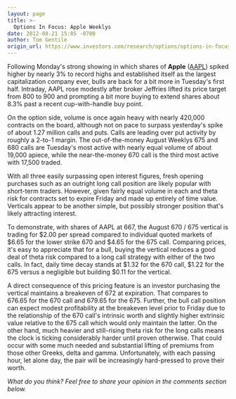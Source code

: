 ```yaml
---
layout: page
title: >-
  Options In Focus: Apple Weeklys
date: 2012-08-21 15:05 -0700
author: Tom Gentile
origin_url: https://www.investors.com/research/options/options-in-focus-apple-weeklys/
---
```






Following Monday's strong showing in which shares of **Apple**  ([AAPL](https://research.investors.com/quote.aspx?symbol=AAPL)) spiked higher by nearly 3% to record highs and established itself as the largest capitalization company ever, bulls are back for a bit more in Tuesday's first half. Intraday, AAPL rose modestly after broker Jeffries lifted its price target from 800 to 900 and prompting a bit more buying to extend shares about 8.3% past a recent cup-with-handle buy point. 

  

On the option side, volume is once again heavy with nearly 420,000 contracts on the board, although not on pace to surpass yesterday's spike of about 1.27 million calls and puts. Calls are leading over put activity by roughly a 2-to-1 margin. The out-of-the-money August Weeklys 675 and 680 calls are Tuesday's most active with nearly equal volume of about 19,000 apiece, while the near-the-money 670 call is the third most active with 17,500 traded. 

  

With all three easily surpassing open interest figures, fresh opening purchases such as an outright long call position are likely popular with short-term traders. However, given fairly equal volume in each and theta risk for contracts set to expire Friday and made up entirely of time value. Verticals appear to be another simple, but possibly stronger position that's likely attracting interest. 

  

To demonstrate, with shares of AAPL at 667, the August 670 / 675 vertical is trading for $2.00 per spread compared to individual quoted markets of $6.65 for the lower strike 670 and $4.65 for the 675 call. Comparing prices, it's easy to appreciate that for a bull, buying the vertical reduces a good deal of theta risk compared to a long call strategy with either of the two calls. In fact, daily time decay stands at $1.32 for the 670 call, $1.22 for the 675 versus a negligible but building $0.11 for the vertical. 

  

A direct consequence of this pricing feature is an investor purchasing the vertical maintains a breakeven of 672 at expiration. That compares to 676.65 for the 670 call and 679.65 for the 675. Further, the bull call position can expect modest profitability at the breakeven level prior to Friday due to the relationship of the 670 call's intrinsic worth and slightly higher extrinsic value relative to the 675 call which would only maintain the latter. On the other hand, much heavier and still-rising theta risk for the long calls means the clock is ticking considerably harder until proven otherwise. That could occur with some much needed and substantial lifting of premiums from those other Greeks, delta and gamma. Unfortunately, with each passing hour, let alone day, the pair will be increasingly hard-pressed to prove their worth.

  

*What do you think? Feel free to share your opinion in the comments section below.*




